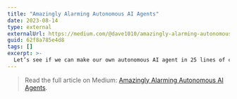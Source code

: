 ```yaml
---
title: "Amazingly Alarming Autonomous AI Agents"
date: 2023-08-14
type: external
externalUrl: https://medium.com/@dave1010/amazingly-alarming-autonomous-ai-agents-62f8a785e4d8
guid: 62f8a785e4d8
tags: []
excerpt: >-
  Let’s see if we can make our own autonomous AI agent in 25 lines of code.
---
```


> Read the full article on Medium: [Amazingly Alarming Autonomous AI Agents](https://medium.com/@dave1010/amazingly-alarming-autonomous-ai-agents-62f8a785e4d8).
